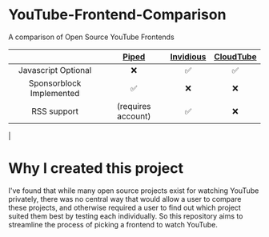 # YouTube-Frontend-Comparison
A comparison of Open Source YouTube Frontends

| | [Piped](https://github.com/TeamPiped/Piped) | [Invidious](https://github.com/iv-org/invidious) | [CloudTube](https://sr.ht/~cadence/tube) |
| :---: | :---: | :---: | :---: |
|Javascript Optional |:x:|:white_check_mark:|:white_check_mark:|
|Sponsorblock Implemented|:white_check_mark:|:x:|:x:|
|RSS support |(requires account)|:white_check_mark:|:x:|
|

# Why I created this project

I've found that while many open source projects exist for watching YouTube privately, there was no central way that would allow a user to compare these projects, and otherwise required a user to find out which project suited them best by testing each individually. So this repository aims to streamline the process of picking a frontend to watch YouTube.
